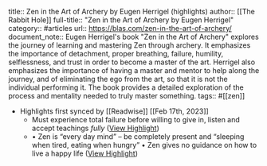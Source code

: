 title:: Zen in the Art of Archery by Eugen Herrigel (highlights)
author:: [[The Rabbit Hole]]
full-title:: "Zen in the Art of Archery by Eugen Herrigel"
category:: #articles
url:: https://blas.com/zen-in-the-art-of-archery/
document_note:: Eugen Herrigel's book "Zen in the Art of Archery" explores the journey of learning and mastering Zen through archery. It emphasizes the importance of detachment, proper breathing, failure, humility, selflessness, and trust in order to become a master of the art. Herrigel also emphasizes the importance of having a master and mentor to help along the journey, and of eliminating the ego from the art, so that it is not the individual performing it. The book provides a detailed exploration of the process and mentality needed to truly master something.
tags:: #[[zen]]

- Highlights first synced by [[Readwise]] [[Feb 17th, 2023]]
	- Must experience total failure before willing to give in, listen and accept teachings *fully* ([View Highlight](https://read.readwise.io/read/01gsff88hs8016xyarfvqg7gm2))
	- •   Zen is “every day mind” – be completely present and “sleeping when tired, eating when hungry”
	  •   Zen gives no guidance on how to live a happy life ([View Highlight](https://read.readwise.io/read/01gsff8gfe1xrjz3wzjke71ynw))
